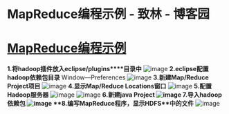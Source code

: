 
# MapReduce编程示例 - 致林 - 博客园






# [MapReduce编程示例](https://www.cnblogs.com/bincoding/p/5545490.html)
**1.****将hadoop****插件放入eclipse/plugins****目录中**
![image](https://images2015.cnblogs.com/blog/771778/201605/771778-20160531124045336-769970999.png)
**2.eclipse****配置hadoop****依赖包目录**
Window—Preferences
![image](https://images2015.cnblogs.com/blog/771778/201605/771778-20160531124047742-1007684879.png)
**3.****新建Map/Reduce Project****项目**
![image](https://images2015.cnblogs.com/blog/771778/201605/771778-20160531124050789-102962251.png)
**4.****显示Map/Reduce Locations****窗口**
![image](https://images2015.cnblogs.com/blog/771778/201605/771778-20160531124053133-408751671.png)
**5.****配置Hadoop****服务器**
![image](https://images2015.cnblogs.com/blog/771778/201605/771778-20160531124056774-2096845836.png)
![image](https://images2015.cnblogs.com/blog/771778/201605/771778-20160531124059446-817172935.png)
**6.****新建java Project**
![image](https://images2015.cnblogs.com/blog/771778/201605/771778-20160531124100946-957998128.png)
**7.****导入hadoop****依赖包**
![image](https://images2015.cnblogs.com/blog/771778/201605/771778-20160531124103414-1899844339.png)
**8.****编写MapReduce****程序，显示HDFS****中的文件**
![image](https://images2015.cnblogs.com/blog/771778/201605/771778-20160531124108852-1533641217.png)






